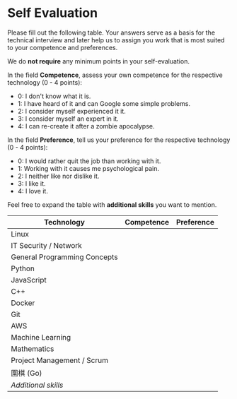 Self Evaluation
===============

Please fill out the following table. 
Your answers serve as a basis for the technical interview and later
help us to assign you work that is most suited to your competence and preferences.

We do **not require** any minimum points in your self-evaluation.

In the field **Competence**, assess your own competence for the respective technology (0 - 4 points):
- 0: I don't know what it is.
- 1: I have heard of it and can Google some simple problems.
- 2: I consider myself experienced it it.
- 3: I consider myself an expert in it.
- 4: I can re-create it after a zombie apocalypse.

In the field **Preference**, tell us your preference for the respective technology (0 - 4 points):
- 0: I would rather quit the job than working with it.
- 1: Working with it causes me psychological pain.
- 2: I neither like nor dislike it.
- 3: I like it.
- 4: I love it.

Feel free to expand the table with **additional skills** you want to mention.


Technology         | Competence | Preference
-------------------|------------|------------
Linux | |
IT Security / Network | |
General Programming Concepts | |
Python | |
JavaScript | |
C++ | |
Docker | |
Git | |
AWS | |
Machine Learning | |
Mathematics | |
Project Management / Scrum | |
圍棋 (Go) | |
*Additional skills* | |